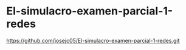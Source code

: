 # El-simulacro-examen-parcial-1-redes
https://github.com/josejc05/El-simulacro-examen-parcial-1-redes.git
